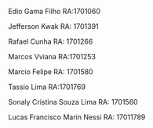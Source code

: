 Edio Gama Filho	RA:1701060

Jefferson Kwak RA: 1701391

Rafael Cunha RA: 1701266

Marcos Vviana RA:1701253

Marcio Felipe RA: 1701580

Tassio Lima RA:1701769

Sonaly Cristina Souza Lima RA: 1701560

Lucas Francisco Marin Nessi RA: 17011789
